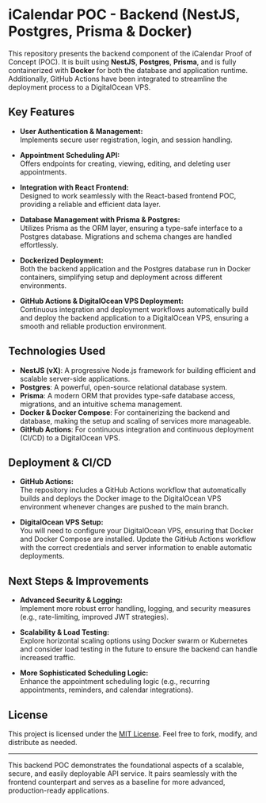 # iCalendar POC - Backend (NestJS, Postgres, Prisma & Docker)

This repository presents the backend component of the iCalendar Proof of Concept (POC). It is built using **NestJS**, **Postgres**, **Prisma**, and is fully containerized with **Docker** for both the database and application runtime. Additionally, GitHub Actions have been integrated to streamline the deployment process to a DigitalOcean VPS.

## Key Features

- **User Authentication & Management:**  
  Implements secure user registration, login, and session handling.

- **Appointment Scheduling API:**  
  Offers endpoints for creating, viewing, editing, and deleting user appointments.

- **Integration with React Frontend:**  
  Designed to work seamlessly with the React-based frontend POC, providing a reliable and efficient data layer.

- **Database Management with Prisma & Postgres:**  
  Utilizes Prisma as the ORM layer, ensuring a type-safe interface to a Postgres database. Migrations and schema changes are handled effortlessly.

- **Dockerized Deployment:**  
  Both the backend application and the Postgres database run in Docker containers, simplifying setup and deployment across different environments.

- **GitHub Actions & DigitalOcean VPS Deployment:**  
  Continuous integration and deployment workflows automatically build and deploy the backend application to a DigitalOcean VPS, ensuring a smooth and reliable production environment.

## Technologies Used

- **NestJS (vX)**: A progressive Node.js framework for building efficient and scalable server-side applications.
- **Postgres**: A powerful, open-source relational database system.
- **Prisma**: A modern ORM that provides type-safe database access, migrations, and an intuitive schema management.
- **Docker & Docker Compose**: For containerizing the backend and database, making the setup and scaling of services more manageable.
- **GitHub Actions**: For continuous integration and continuous deployment (CI/CD) to a DigitalOcean VPS.

## Deployment & CI/CD

- **GitHub Actions:**  
  The repository includes a GitHub Actions workflow that automatically builds and deploys the Docker image to the DigitalOcean VPS environment whenever changes are pushed to the main branch.

- **DigitalOcean VPS Setup:**  
  You will need to configure your DigitalOcean VPS, ensuring that Docker and Docker Compose are installed. Update the GitHub Actions workflow with the correct credentials and server information to enable automatic deployments.

## Next Steps & Improvements

- **Advanced Security & Logging:**  
  Implement more robust error handling, logging, and security measures (e.g., rate-limiting, improved JWT strategies).

- **Scalability & Load Testing:**  
  Explore horizontal scaling options using Docker swarm or Kubernetes and consider load testing in the future to ensure the backend can handle increased traffic.

- **More Sophisticated Scheduling Logic:**  
  Enhance the appointment scheduling logic (e.g., recurring appointments, reminders, and calendar integrations).

## License

This project is licensed under the [MIT License](LICENSE). Feel free to fork, modify, and distribute as needed.

---

This backend POC demonstrates the foundational aspects of a scalable, secure, and easily deployable API service. It pairs seamlessly with the frontend counterpart and serves as a baseline for more advanced, production-ready applications.
